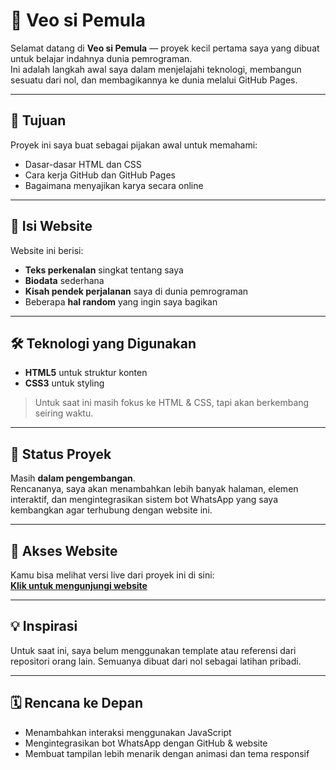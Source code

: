 # 🌱 Veo si Pemula

Selamat datang di **Veo si Pemula** — proyek kecil pertama saya yang dibuat untuk belajar indahnya dunia pemrograman.  
Ini adalah langkah awal saya dalam menjelajahi teknologi, membangun sesuatu dari nol, dan membagikannya ke dunia melalui GitHub Pages.

---

## 🎯 Tujuan
Proyek ini saya buat sebagai pijakan awal untuk memahami:
- Dasar-dasar HTML dan CSS
- Cara kerja GitHub dan GitHub Pages
- Bagaimana menyajikan karya secara online

---

## 📄 Isi Website
Website ini berisi:
- **Teks perkenalan** singkat tentang saya
- **Biodata** sederhana
- **Kisah pendek perjalanan** saya di dunia pemrograman
- Beberapa **hal random** yang ingin saya bagikan

---

## 🛠 Teknologi yang Digunakan
- **HTML5** untuk struktur konten
- **CSS3** untuk styling
> Untuk saat ini masih fokus ke HTML & CSS, tapi akan berkembang seiring waktu.

---

## 🚧 Status Proyek
Masih **dalam pengembangan**.  
Rencananya, saya akan menambahkan lebih banyak halaman, elemen interaktif, dan mengintegrasikan sistem bot WhatsApp yang saya kembangkan agar terhubung dengan website ini.

---

## 🔗 Akses Website
Kamu bisa melihat versi live dari proyek ini di sini:  
[**Klik untuk mengunjungi website**](https://username.github.io/reponame/) <!-- Ganti username & reponame -->

---

## 💡 Inspirasi
Untuk saat ini, saya belum menggunakan template atau referensi dari repositori orang lain. Semuanya dibuat dari nol sebagai latihan pribadi.

---

## 🗓 Rencana ke Depan
- Menambahkan interaksi menggunakan JavaScript
- Mengintegrasikan bot WhatsApp dengan GitHub & website
- Membuat tampilan lebih menarik dengan animasi dan tema responsif
